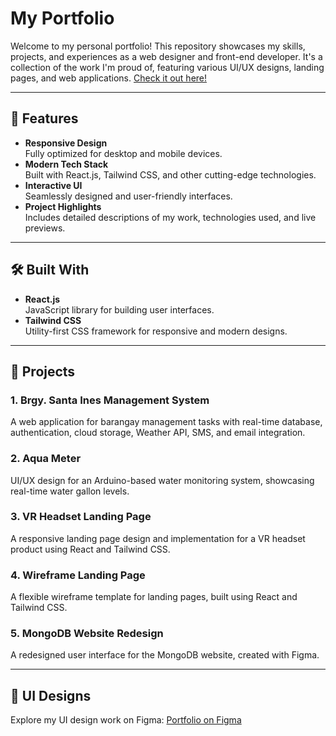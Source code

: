 # My Portfolio

Welcome to my personal portfolio! This repository showcases my skills, projects, and experiences as a web designer and front-end developer. It's a collection of the work I'm proud of, featuring various UI/UX designs, landing pages, and web applications.
[Check it out here!](https://edgiegarcia.netlify.app/)

---

## 🚀 Features

- **Responsive Design**  
  Fully optimized for desktop and mobile devices.
- **Modern Tech Stack**  
  Built with React.js, Tailwind CSS, and other cutting-edge technologies.
- **Interactive UI**  
  Seamlessly designed and user-friendly interfaces.
- **Project Highlights**  
  Includes detailed descriptions of my work, technologies used, and live previews.

---

## 🛠️ Built With

- **React.js**  
  JavaScript library for building user interfaces.
- **Tailwind CSS**  
  Utility-first CSS framework for responsive and modern designs.

---

## 📂 Projects

### 1. **Brgy. Santa Ines Management System**

A web application for barangay management tasks with real-time database, authentication, cloud storage, Weather API, SMS, and email integration.

### 2. **Aqua Meter**

UI/UX design for an Arduino-based water monitoring system, showcasing real-time water gallon levels.

### 3. **VR Headset Landing Page**

A responsive landing page design and implementation for a VR headset product using React and Tailwind CSS.

### 4. **Wireframe Landing Page**

A flexible wireframe template for landing pages, built using React and Tailwind CSS.

### 5. **MongoDB Website Redesign**

A redesigned user interface for the MongoDB website, created with Figma.

---

## 🎨 UI Designs

Explore my UI design work on Figma: [Portfolio on Figma](https://www.figma.com/design/rk0TlJOJIjtIv7XfR9rtq5/Portfolio?node-id=0-1&t=5y89XsDfp0BaEDZF-1)
